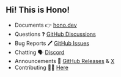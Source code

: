 ## Hi! This is Hono!

- Documents 👉 [hono.dev](https://hono.dev)
- Questions ❓ [GitHub Discussions](https://github.com/orgs/honojs/discussions)
- Bug Reports 🖊️ [GitHub Issues](https://github.com/honojs/hono/issues)
- Chatting 🗣️ [Discord](https://discord.gg/KMh2eNSdxV)
- Announcements 📣 [GitHub Releases](https://github.com/honojs/hono/releases) & [X](https://x.com/honojs)
- Contributing 👨‍💻 [Here](https://github.com/honojs)

